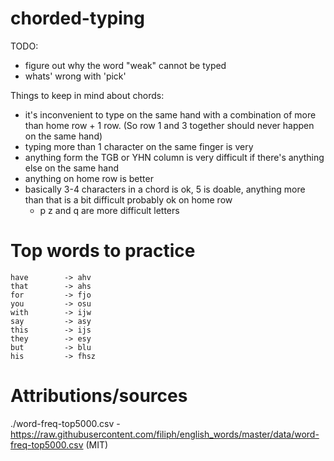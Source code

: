 # chorded-typing

TODO:

  - figure out why the word "weak" cannot be typed
  - whats' wrong with 'pick'


Things to keep in mind about chords:

- it's inconvenient to type on the same hand with a combination of more than home row + 1 row. (So row 1 and 3 together should never happen on the same hand)
- typing more than 1 character on the same finger is very
- anything form the TGB or YHN column is very difficult if there's anything else on the same hand
- anything on home row is better
- basically 3-4 characters in a chord is ok, 5 is doable, anything more than that is a bit difficult probably ok on home row 
  - p z and q are more difficult letters

# Top words to practice

```
have        -> ahv
that        -> ahs
for         -> fjo
you         -> osu
with        -> ijw
say         -> asy
this        -> ijs
they        -> esy
but         -> blu
his         -> fhsz
```


# Attributions/sources

./word-freq-top5000.csv - https://raw.githubusercontent.com/filiph/english_words/master/data/word-freq-top5000.csv (MIT)
